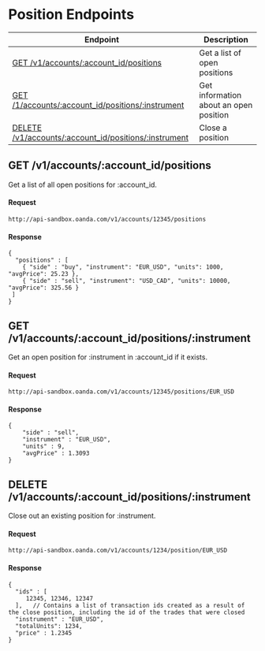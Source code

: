 # Position Endpoints

| Endpoint | Description |
| ---- | ---- |
| [GET /v1/accounts/:account_id/positions](https://github.com/oanda/apidocs/blob/master/sections/positions.md#get-v1accountsaccount_idpositions) | Get a list of open positions |
| [GET /1/accounts/:account_id/positions/:instrument](https://github.com/oanda/apidocs/blob/master/sections/positions.md#get-v1accountsaccount_idpositionsinstrument) | Get information about an open position |
| [DELETE /v1/accounts/:account_id/positions/:instrument](https://github.com/oanda/apidocs/blob/master/sections/positions.md#delete-v1accountsaccount_idpositionsinstrument) | Close a position |


## GET /v1/accounts/:account_id/positions
Get a list of all open positions for :account_id. 

#### Request
    http://api-sandbox.oanda.com/v1/accounts/12345/positions

#### Response
    {
      "positions" : [
        { "side" : "buy", "instrument": "EUR_USD", "units": 1000, "avgPrice": 25.23 },
        { "side" : "sell", "instrument": "USD_CAD", "units": 10000, "avgPrice": 325.56 }
     ]
    }



## GET /v1/accounts/:account_id/positions/:instrument
Get an open position for :instrument in :account_id if it exists.
#### Request
    http://api-sandbox.oanda.com/v1/accounts/12345/positions/EUR_USD

#### Response
    {
        "side" : "sell",
        "instrument" : "EUR_USD",
        "units" : 9,
        "avgPrice" : 1.3093
    }


## DELETE /v1/accounts/:account_id/positions/:instrument
Close out an existing position for :instrument.  

#### Request
    http://api-sandbox.oanda.com/v1/accounts/1234/position/EUR_USD

#### Response
    {
      "ids" : [
         12345, 12346, 12347
      ],   // Contains a list of transaction ids created as a result of the close position, including the id of the trades that were closed
      "instrument" : "EUR_USD",
      "totalUnits": 1234,
      "price" : 1.2345
    }


